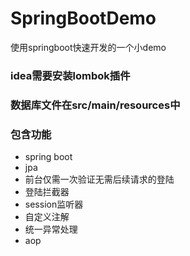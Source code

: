 # SpringBootDemo
使用springboot快速开发的一个小demo
### idea需要安装lombok插件
### 数据库文件在src/main/resources中

### 包含功能
- spring boot
- jpa
- 前台仅需一次验证无需后续请求的登陆
- 登陆拦截器
- session监听器
- 自定义注解
- 统一异常处理
- aop


